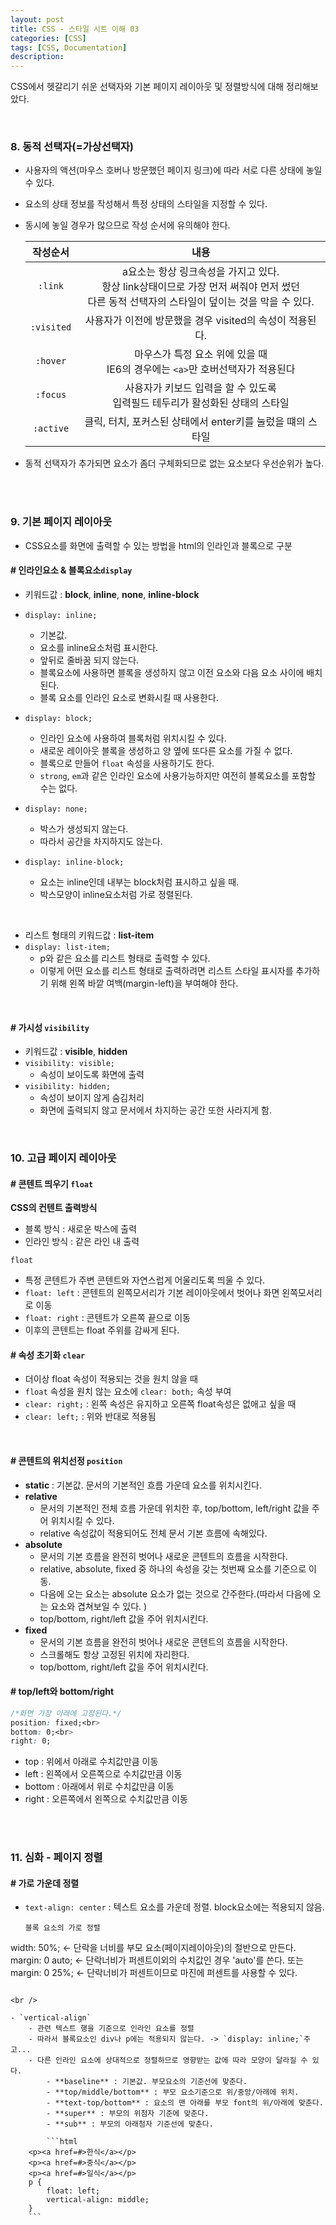 ```yaml
---
layout: post
title: CSS - 스타일 시트 이해 03
categories: [CSS]
tags: [CSS, Documentation]
description: 
---
```


CSS에서 헷갈리기 쉬운 선택자와 기본 페이지 레이아웃 및 정렬방식에 대해 정리해보았다.

<br>

### 8. 동적 선택자(=가상선택자)

- 사용자의 액션(마우스 호버나 방문했던 페이지 링크)에 따라 서로 다른 상태에 놓일 수 있다. 
- 요소의 상태 정보를 작성해서 특정 상태의 스타일을 지정할 수 있다. 
- 동시에 놓일 경우가 많으므로 작성 순서에 유의해야 한다.

  |작성순서|내용|
  |:----:|:----:|
  |`:link`|a요소는 항상 링크속성을 가지고 있다.<br>항상 link상태이므로 가장 먼저 써줘야 먼저 썼던 <br>다른 동적 선택자의 스타일이 덮이는 것을 막을 수 있다.|
  |`:visited`|사용자가 이전에 방문했을 경우 visited의 속성이 적용된다.|
  |`:hover`|마우스가 특정 요소 위에 있을 때<br>IE6의 경우에는 `<a>`만 호버선택자가 적용된다|
  |`:focus`|사용자가 키보드 입력을 할 수 있도록 <br>입력필드 테두리가 활성화된 상태의 스타일|
  |`:active`|클릭, 터치, 포커스된 상태에서 enter키를 눌렀을 떄의 스타일 |
 

- 동적 선택자가 추가되면 요소가 좀더 구체화되므로 없는 요소보다 우선순위가 높다.


<br> 
<br>

### 9. 기본 페이지 레이아웃

- CSS요소를 화면에 출력할 수 있는 방법을 html의 인라인과 블록으로 구분

#### # 인라인요소 & 블록요소`display`
 
- 키워드값 : **block**, **inline**, **none**, **inline-block**
- `display: inline;`
	- 기본값.
	- 요소를 inline요소처럼 표시한다. 
	- 앞뒤로 줄바꿈 되지 않는다. 
	- 블록요소에 사용하면 블록을 생성하지 않고 이전 요소와 다음 요소 사이에 배치된다.
	- 블록 요소를 인라인 요소로 변화시킬 때 사용한다. 

- `display: block;` 
	- 인라인 요소에 사용하여 블록처럼 위치시킬 수 있다.
	- 새로운 레이아웃 블록을 생성하고 양 옆에 또다른 요소를 가질 수 없다.
	- 블록으로 만들어 `float` 속성을 사용하기도 한다.  
	- `strong`, `em`과 같은 인라인 요소에 사용가능하지만 여전히 블록요소를 포함할 수는 없다.

- `display: none;`
	- 박스가 생성되지 않는다.
	- 따라서 공간을 차지하지도 않는다.

- `display: inline-block;`
	- 요소는 inline인데 내부는 block처럼 표시하고 싶을 때.
	- 박스모양이 inline요소처럼 가로 정렬된다. 

<br>

- 리스트 형태의 키워드값 : **list-item**
- `display: list-item;`
	- p와 같은 요소를 리스트 형태로 출력할 수 있다.
	- 이렇게 어떤 요소를 리스트 형태로 출력하려면 리스트 스타일 표시자를 추가하기 위해 왼쪽 바깥 여백(margin-left)을 부여해야 한다. 

<br>

#### # 가시성 `visibility`

- 키워드값 : **visible**, **hidden**
- `visibility: visible;`
	- 속성이 보이도록 화면에 출력
- `visibility: hidden;`
	- 속성이 보이지 않게 숨김처리
	- 화면에 출력되지 않고 문서에서 차지하는 공간 또한 사라지게 함.

	
<br>

### 10. 고급 페이지 레이아웃

#### # 콘텐트 띄우기 `float`

**CSS의 컨텐트 출력방식**

- 블록 방식 : 새로운 박스에 출력
- 인라인 방식 : 같은 라인 내 출력

`float` 

- 특정 콘텐트가 주변 콘텐트와 자연스럽게 어울리도록 띄울 수 있다.
- `float: left` : 콘텐트의 왼쪽모서리가 기본 레이아웃에서 벗어나 화면 왼쪽모서리로 이동
- `float: right` : 콘텐트가 오른쪽 끝으로 이동
- 이후의 콘텐트는 float 주위를 감싸게 된다.


#### # 속성 초기화 `clear`

- 더이상 float 속성이 적용되는 것을 원치 않을 때
- `float` 속성을 원치 않는 요소에 `clear: both;` 속성 부여
- `clear: right;` : 왼쪽 속성은 유지하고 오른쪽 float속성은 없애고 싶을 때
- `clear: left;` : 위와 반대로 적용됨


<br>

#### # 콘텐트의 위치선정 `position`

- **static** : 기본값. 문서의 기본적인 흐름 가운데 요소를 위치시킨다.
- **relative**
	-  문서의 기본적인 전체 흐름 가운데 위치한 후, top/bottom, left/right 값을 주어 위치시킬 수 있다.
	-  relative 속성값이 적용되어도 전체 문서 기본 흐름에 속해있다. 
- **absolute** 
	- 문서의 기본 흐름을 완전히 벗어나 새로운 콘텐트의 흐름을 시작한다.
	- relative, absolute, fixed 중 하나의 속성을 갖는 첫번째 요소를 기준으로 이동.
	- 다음에 오는 요소는 absolute 요소가 없는 것으로 간주한다.(따라서 다음에 오는 요소와 겹쳐보일 수 있다. )
	- top/bottom, right/left 값을 주어 위치시킨다.
- **fixed**
	- 문서의 기본 흐름을 완전히 벗어나 새로운 콘텐트의 흐름을 시작한다.
	- 스크롤해도 항상 고정된 위치에 자리한다.
	- top/bottom, right/left 값을 주어 위치시킨다.


#### # top/left와 bottom/right

```css
/*화면 가장 아래에 고정된다.*/
position: fixed;<br>
bottom: 0;<br>
right: 0;
```

- top : 위에서 아래로 수치값만큼 이동
- left : 왼쪽에서 오른쪽으로 수치값만큼 이동
- bottom : 아래에서 위로 수치값만큼 이동
- right : 오른쪽에서 왼쪽으로 수치값만큼 이동 

<br>
<br>

### 11. 심화 - 페이지 정렬

#### # 가로 가운데 정렬

- `text-align: center` : 텍스트 요소를 가운데 정렬. block요소에는 적용되지 않음.
	
	```
	블록 요소의 가로 정렬
width: 50%; <- 단락을 너비를 부모 요소(페이지레이아웃)의 절반으로 만든다.
margin: 0 auto; <- 단락너비가 퍼센트이외의 수치값인 경우 'auto'를 쓴다.
또는 margin: 0 25%; <- 단락너비가 퍼센트이므로 마진에 퍼센트를 사용할 수 있다.
```

<br />

- `vertical-align` 
	- 관련 텍스트 행을 기준으로 인라인 요소를 정렬
	- 따라서 블록요소인 div나 p에는 적용되지 않는다. -> `display: inline;`주고...
	- 다른 인라인 요소에 상대적으로 정렬하므로 영향받는 값에 따라 모양이 달라질 수 있다.
		- **baseline** : 기본값. 부모요소의 기준선에 맞춘다.
		- **top/middle/bottom** : 부모 요소기준으로 위/중앙/아래에 위치.
		- **text-top/bottom** : 요소의 맨 아래를 부모 font의 위/아래에 맞춘다.
		- **super** : 부모의 위첨자 기준에 맞춘다.
		- **sub** : 부모의 아래첨자 기준선에 맞춘다.
	
		```html
	<p><a href=#>한식</a></p>
	<p><a href=#>중식</a></p>
	<p><a href=#>일식</a></p>
	p {
		float: left;
		vertical-align: middle;
	}
	```
